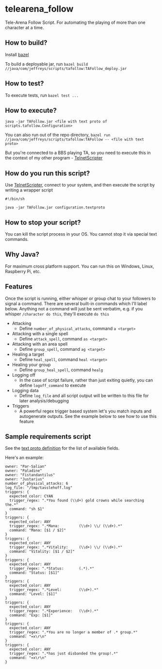 # telearena_follow
Tele-Arena Follow Script. For automating the playing of more than one character at a time.

## How to build?
Install [bazel](https://bazel.build/)

To build a deployable jar, run `bazel build //java/com/jeffreys/scripts/tafollow:TAFollow_deploy.jar`

## How to test?
To execute tests, run `bazel test ...`

## How to execute?
`java -jar TAFollow.jar <file with text proto of scripts.tafollow.Configuration>`
  
You can also run out of the repo directory, `bazel run //java/com/jeffreys/scripts/tafollow:TAFollow -- <file with text proto>`

But you're connected to a BBS playing TA, so you need to execute this in the context of my other program - [TelnetScripter](https://github.com/paladine/telnet_scripter)

## How do you run this script?
Use [TelnetScripter](https://github.com/paladine/telnet_scripter), connect to your system, and then execute the script by 
writing a wrapper script

```
#!/bin/sh

java -jar TAFollow.jar configuration.textproto
```

## How to stop your script?
You can kill the script process in your OS. You cannot stop it via special text commands.

## Why Java?
For maximum cross platform support. You can run this on Windows, Linux, Raspberry Pi, etc.

## Features
Once the script is running, either whisper or group chat to your followers to signal a command. There are 
several built-in commands which I'll label below. Anything not a command will just be sent verbatim, e.g. if you
whisper `/character do this`, they'll execute `do this`

  * Attacking
    * Define `number_of_physical_attacks`, command `a <target>`
  * Attacking with a single spell
    * Define `attack_spell`, command `as <target>`
  * Attacking with an area spell
    * Define `group_spell`, command `ag <target>`
  * Healing a target
    * Define `heal_spell`, command `heal <target>`
  * Healing your group
    * Define `group_heal_spell`, command `healg`
  * Logging off
    * In the case of script failure, rather than just exiting quietly, you can define `logoff_command` to
      execute
  * Logging data
    * Define `log_file` and all script output will be written to this file for later analysis/debugging
  * Triggers
    * A powerful regex trigger based system let's you match inputs and autogenerate outputs. See the example
      below to see how to use this feature
      
## Sample requirements script
See the [text proto definition](https://github.com/paladine/telearena_follow/blob/master/java/com/jeffreys/scripts/tafollow/follow.proto)
for the list of available fields.

Here's an example:
```
owner: "Par-Salian"
owner: "Paladine"
owner: "Fistandantilus"
owner: "Justarius"
number_of_physical_attacks: 6
log_file: "/tmp/tasslehoff.log"
triggers: {
  expected_color: CYAN
  trigger_regex: ".*You found (\\d+) gold crowns while searching the.*"
  command: "sh $1"
}
triggers: {
  expected_color: ANY
  trigger_regex: ".*Mana:         (\\d+) \\/ (\\d+).*"
  command: "Mana: [$1 / $2]"
}
triggers: {
  expected_color: ANY
  trigger_regex: ".*Vitality:     (\\d+) \\/ (\\d+).*"
  command: "Vitality: [$1 / $2]"
}
triggers: {
  expected_color: ANY
  trigger_regex: ".*Status:       (.*).*"
  command: "Status: [$1]"
}
triggers: {
  expected_color: ANY
  trigger_regex: ".*Level:        (\\d+).*"
  command: "Level: [$1]"
}
triggers: {
  expected_color: ANY
  trigger_regex: ".*Experience:   (\\d+).*"
  command: "Exp: [$1]"
}
triggers: {
  expected_color: ANY
  trigger_regex: ".*You are no longer a member of .* group.*"
  command: "=x\r\n"
}
triggers: {
  expected_color: ANY
  trigger_regex: ".*has just disbanded the group!.*"
  command: "=x\r\n"
}
```
